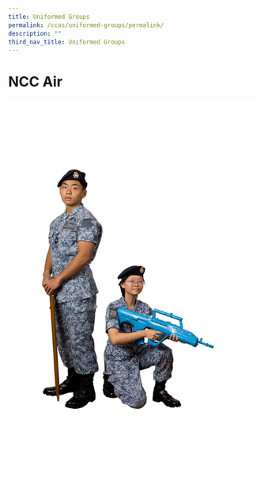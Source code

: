 ```yaml
---
title: Uniformed Groups
permalink: /ccas/uniformed-groups/permalink/
description: ""
third_nav_title: Uniformed Groups
---
```

# NCC Air
![NCC Air](/images/20230830_160357_composite.png)
